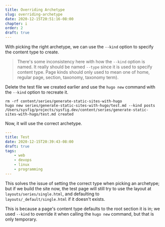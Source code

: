 ```yaml
---
title: Overriding Archetype
slug: overriding-archetype
date: 2020-12-15T20:51:16-08:00
chapter: i
order: 2
draft: true
---
```


With picking the right archetype, we can use the `--kind` option to specify the content type to create.

> There's some inconsistency here with how the `--kind` option is named. It really should be named `--type` since it is used to specify content type. Page kinds should only used to mean one of home, regular page, section, taxonomy, taxonomy term).

Delete the test file we created earlier and use the `hugo new` command with the `--kind` option to recreate it.

```
rm -rf content/series/generate-static-sites-with-hugo
hugo new series/generate-static-sites-with-hugo/test.md --kind posts
/Users/sysfig/projects/sysfig.dev/content/series/generate-static-sites-with-hugo/test.md created
```

Now, it will use the correct archetype.

```yaml
---
title: Test
date: 2020-12-15T20:39:43-08:00
draft: true
tags:
    - web
    - devops
    - linux
    - programming
---
```

This solves the issue of setting the correct type when picking an archetype; but if we build the site now, the test page will still try to use the layout at `layouts/series/single.html`, and defaulting to `layouts/_default/single.html` if it doesn't exists.

This is because a page's content type defaults to the root section it is in; we used `--kind` to override it when calling the `hugo new` command, but that is only temporary.
